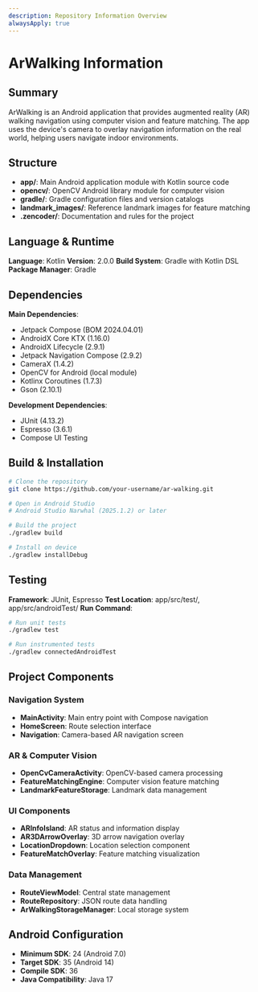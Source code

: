 ```yaml
---
description: Repository Information Overview
alwaysApply: true
---
```


# ArWalking Information

## Summary
ArWalking is an Android application that provides augmented reality (AR) walking navigation using computer vision and feature matching. The app uses the device's camera to overlay navigation information on the real world, helping users navigate indoor environments.

## Structure
- **app/**: Main Android application module with Kotlin source code
- **opencv/**: OpenCV Android library module for computer vision
- **gradle/**: Gradle configuration files and version catalogs
- **landmark_images/**: Reference landmark images for feature matching
- **.zencoder/**: Documentation and rules for the project

## Language & Runtime
**Language**: Kotlin
**Version**: 2.0.0
**Build System**: Gradle with Kotlin DSL
**Package Manager**: Gradle

## Dependencies
**Main Dependencies**:
- Jetpack Compose (BOM 2024.04.01)
- AndroidX Core KTX (1.16.0)
- AndroidX Lifecycle (2.9.1)
- Jetpack Navigation Compose (2.9.2)
- CameraX (1.4.2)
- OpenCV for Android (local module)
- Kotlinx Coroutines (1.7.3)
- Gson (2.10.1)

**Development Dependencies**:
- JUnit (4.13.2)
- Espresso (3.6.1)
- Compose UI Testing

## Build & Installation
```bash
# Clone the repository
git clone https://github.com/your-username/ar-walking.git

# Open in Android Studio
# Android Studio Narwhal (2025.1.2) or later

# Build the project
./gradlew build

# Install on device
./gradlew installDebug
```

## Testing
**Framework**: JUnit, Espresso
**Test Location**: app/src/test/, app/src/androidTest/
**Run Command**:
```bash
# Run unit tests
./gradlew test

# Run instrumented tests
./gradlew connectedAndroidTest
```

## Project Components

### Navigation System
- **MainActivity**: Main entry point with Compose navigation
- **HomeScreen**: Route selection interface
- **Navigation**: Camera-based AR navigation screen

### AR & Computer Vision
- **OpenCvCameraActivity**: OpenCV-based camera processing
- **FeatureMatchingEngine**: Computer vision feature matching
- **LandmarkFeatureStorage**: Landmark data management

### UI Components
- **ARInfoIsland**: AR status and information display
- **AR3DArrowOverlay**: 3D arrow navigation overlay
- **LocationDropdown**: Location selection component
- **FeatureMatchOverlay**: Feature matching visualization

### Data Management
- **RouteViewModel**: Central state management
- **RouteRepository**: JSON route data handling
- **ArWalkingStorageManager**: Local storage system

## Android Configuration
- **Minimum SDK**: 24 (Android 7.0)
- **Target SDK**: 35 (Android 14)
- **Compile SDK**: 36
- **Java Compatibility**: Java 17